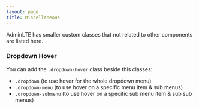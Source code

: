 ```yaml
---
layout: page
title: Miscellaneous
---
```

AdminLTE has smaller custom classes that not related to other components are listed here.


### Dropdown Hover
You can add the `.dropdown-hover` class beside this classes:
- `.dropdown` (to use hover for the whole dropdown menu)
- `.dropdown-menu` (to use hover on a specific menu item & sub menus)
- `.dropdown-submenu` (to use hover on a specific sub menu item & sub sub menus)

